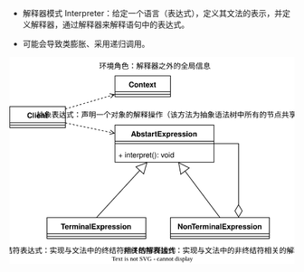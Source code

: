 - 解释器模式 Interpreter：给定一个语言（表达式），定义其文法的表示，并定义解释器，通过解释器来解释语句中的表达式。

- 可能会导致类膨胀、采用递归调用。

<img src="../../pictures/设计模式-Interpreter.drawio.svg" width="600"/>
